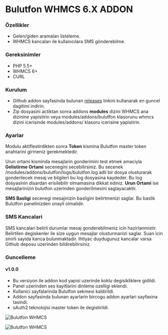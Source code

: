 # Bulutfon WHMCS 6.X ADDON 

### Özellikler

* Gelen/giden aramaları listeleme.
* WHMCS kancaları ile kullanıcılara SMS gönderebilme.

### Gereksinimler

* PHP 5.5+
* WHMCS 6+
* CURL

### Kurulum

* Github addon sayfasinda bulunan [releases](https://github.com/hakanersu/bulutfon-whmcs/releases) linkini kullanarak en guncel dagitimi indirin.
* Zip dosyasini actiktan sonra addons **modules** dizini WHMCS ana dizinine yapistirin veya modules/addons/bulutfon klasorunu whmcs dizini icerisinde modules/addons/ klasoru icerisine yapistirin.

### Ayarlar

Modulu aktiflestirdikten sonra **Token** kismina Bulutfon master token anahtarini girmeniz gerekmektedir.

Urun ortami kisminda mesajlarin gonderimini test etmek amaciyla **Gelistirme Ortami** secenegini secebilirsiniz. Bu secenek /modules/addons/bulutfon/logs/bulutfon.log adli bir dosya olusturarak gonderilecek mesaj ve bilgileri bu log dosyasina kaydeder. Bu log dosyasinin disardan erisilebilir olmamasina dikkat ediniz. **Urun Ortami** ise mesajlarinizin bulutfon uzerinden gonderilmesini saglayacaktir.

**SMS Basligi** secenegi mesajinizin basligini belirtmenizi saglar. Bu baslik Bulutfon panelinizden onayli olmalidir.

### SMS Kancalari

SMS kancalari belirli durumlar mesaj gonderebilmeniz icin hazirlanmistir. Belirtilen degiskenler ile size uygun mesajlar olusturmanizi saglar. Suan icin sinirli sayida kanca bulunmaktadir. Ihtiyac duydugunuz kancalar varsa Github deposu uzerinden bildirebilirsiniz.

### Guncelleme

#### v1.0.0
* Bu versiyon ile addon kod yapisi uzerinde koklu degisikliklere gidildi.
* Panel uzerinden ses kayitlarini dinleme ozelligi eklendi.
* Kullanici sayfalarinda Bulutfon sekmesi kaldirildi.
* Addon sayfasinda bulunan ayarlarin bircogu addon ayarlari sayfasina tasindi.
* oAuth2 teknolojisi master token ile degistirildi.

![Bulutfon WHMCS](https://github.com/hakanersu/bulutfon-whmcs/blob/master/whmcs-callrecords.png "Call Records")

![Bulutfon WHMCS](https://github.com/hakanersu/bulutfon-whmcs/blob/master/whmcs-smstemplates.png "SMS Templates")





